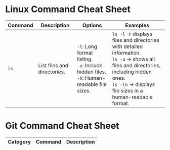 # **Linux Command Cheat Sheet**
| Command | Description | Options | Examples |
|---------|-------------|---------|----------|
| `ls`    | List files and directories.  | `-l`: Long format listing.<br>`-a`: Include hidden files.<br>`-h`: Human-readable file sizes. | `ls -l` → displays files and directories with detailed information.<br>`ls -a` → shows all files and directories, including hidden ones.<br>`ls -lh` → displays file sizes in a human-readable format. |

# **Git Command Cheat Sheet**
| Category | Command | Description |
|----------|---------|-------------|

